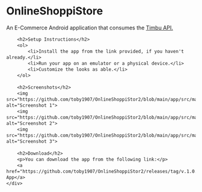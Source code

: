 
<!DOCTYPE html>
<html lang="en">
<head>
    <meta charset="UTF-8">
    <meta name="viewport" content="width=device-width, initial-scale=1.0">
    <title> OnlineShoppiStore </title>
</head>
<body>
    <div class="container">
        <h1>OnlineShoppiStore</h1>
        <p>An E-Commerce Android application that consumes the <a href="https://docs.timbu.cloud/api/intro">Timbu API.</a></p>
        
        <h2>Setup Instructions</h2>
        <ol>
            <li>Install the app from the link provided, if you haven't already.</li>
            <li>Run your app on an emulator or a physical device.</li>
            <li>Customize the looks as able.</li>
        </ol>
        
        <h2>Screenshots</h2>
        <img src="https://github.com/toby1907/OnlineShoppiStor2/blob/main/app/src/main/res/drawable/store1.jpg" alt="Screenshot 1"> 
        <img src="https://github.com/toby1907/OnlineShoppiStor2/blob/main/app/src/main/res/drawable/store2.jpg" alt="Screenshot 2"> 
        <img src="https://github.com/toby1907/OnlineShoppiStor2/blob/main/app/src/main/res/drawable/store3.jpg" alt="Screenshot 3"> 
        
        <h2>Download</h2>
        <p>You can download the app from the following link:</p>
        <a href="https://github.com/toby1907/OnlineShoppiStor2/releases/tag/v.1.0.1">OnlineShoppiStore App</a>
    </div>
</body>
</html>
